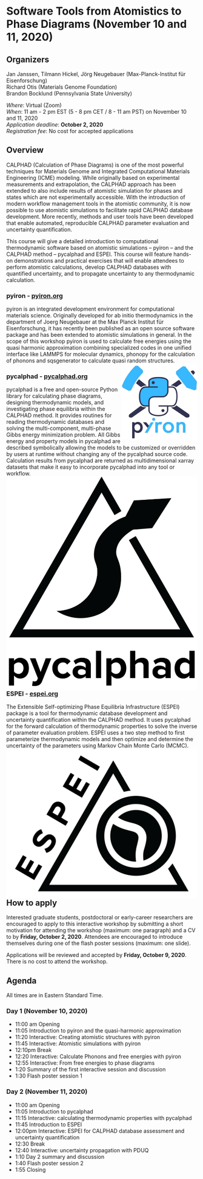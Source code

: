 # Software Tools from Atomistics to Phase Diagrams (November 10 and 11, 2020)

## Organizers

Jan Janssen, Tilmann Hickel, Jörg Neugebauer (Max-Planck-Institut für Eisenforschung)<br>
Richard Otis (Materials Genome Foundation)<br>
Brandon Bocklund (Pennsylvania State University)

*Where*: Virtual (Zoom)<br>
*When*: 11 am - 2 pm EST (5 - 8 pm CET / 8 - 11 am PST) on November 10 and 11, 2020<br>
*Application deadline*: **October 2, 2020**<br>
*Registration fee*: No cost for accepted applications

## Overview
CALPHAD (Calculation of Phase Diagrams) is one of the most powerful techniques for Materials Genome and Integrated Computational Materials Engineering (ICME) modeling. While originally based on experimental measurements and extrapolation, the CALPHAD approach has been extended to also include results of atomistic simulation for phases and states which are not experimentally accessible. With the introduction of modern workflow management tools in the atomistic community, it is now possible to use atomistic simulations to facilitate rapid CALPHAD database development. More recently, methods and user tools have been developed that enable automated, reproducible CALPHAD parameter evaluation and uncertainty quantification.

This course will give a detailed introduction to computational thermodynamic software based on atomistic simulations – pyiron – and the CALPHAD method  – pycalphad and ESPEI. This course will feature hands-on demonstrations and practical exercises that will enable attendees to perform atomistic calculations, develop CALPHAD databases with quantified uncertainty, and to propagate uncertainty to any thermodynamic calculation.
 
### pyiron - [pyiron.org](https://pyiron.org)

pyiron is an integrated development environment for computational materials science. Originally developed for ab initio thermodynamics in the department of Joerg Neugebauer at the Max Planck Institut für Eisenforschung, it has recently been published as an open source software package and has been extended to atomistic simulations in general. In the scope of this workshop pyiron is used to calculate free energies using the quasi harmonic approximation combining specialized codes in one unified interface like LAMMPS for molecular dynamics, phonopy for the calculation of phonons and sqsgenerator to calculate quasi random structures.
<img align="right" src="assets/pyiron-logo.png" alt="pyiron logo">
 
### pycalphad - [pycalphad.org](https://pycalphad.org)
pycalphad is a free and open-source Python library for calculating phase diagrams, designing thermodynamic models, and investigating phase equilibria within the CALPHAD method. It provides routines for reading thermodynamic databases and solving the multi-component, multi-phase Gibbs energy minimization problem. All Gibbs energy and property models in pycalphad are described symbolically allowing the models to be customized or overridden by users at runtime without changing any of the pycalphad source code. Calculation results from pycalphad are returned as multidimensional xarray datasets that make it easy to incorporate pycalphad into any tool or workflow.
<img align="right" src="assets/pycalphad-logo-withtext.png" alt="pycalphad logo">
 
### ESPEI - [espei.org](https://espei.org)
The Extensible Self-optimizing Phase Equilibria Infrastructure (ESPEI) package is a tool for thermodynamic database development and uncertainty quantification within the CALPHAD method. It uses pycalphad for the forward calculation of thermodynamic properties to solve the inverse of parameter evaluation problem. ESPEI uses a two step method to first parameterize thermodynamic models and then optimize and determine the uncertainty of the parameters using Markov Chain Monte Carlo (MCMC).
<img align="right" src="assets/ESPEI-logo-withtext-200px.png" alt="ESPEI logo">

## How to apply
Interested graduate students, postdoctoral or early-career researchers are encouraged to apply to this interactive workshop by submitting a short motivation for attending the workshop (maximum: one paragraph) and a CV to <link to apply> by **Friday, October 2, 2020**. Attendees are encouraged to introduce themselves during one of the flash poster sessions (maximum: one slide). 

Applications will be reviewed and accepted by **Friday, October 9, 2020**. There is no cost to attend the workshop.

## Agenda
All times are in Eastern Standard Time.
### Day 1 (November 10, 2020)
- 11:00 am Opening
- 11:05 Introduction to pyiron and the quasi-harmonic approximation 
- 11:20 Interactive: Creating atomistic structures with pyiron
- 11:45 Interactive: Atomistic simulations with pyiron
- 12:10pm Break
- 12:20 Interactive: Calculate Phonons and free energies with pyiron
- 12:55 Interactive: From free energies to phase diagrams 
- 1:20 Summary of the first interactive session and discussion
- 1:30 Flash poster session 1
 
### Day 2 (November 11, 2020)
- 11:00 am Opening
- 11:05 Introduction to pycalphad
- 11:15 Interactive: calculating thermodynamic properties with pycalphad
- 11:45 Introduction to ESPEI
- 12:00pm Interactive: ESPEI for CALPHAD database assessment and uncertainty quantification
- 12:30 Break
- 12:40 Interactive: uncertainty propagation with PDUQ
- 1:10 Day 2 summary and discussion
- 1:40 Flash poster session 2
- 1:55 Closing
